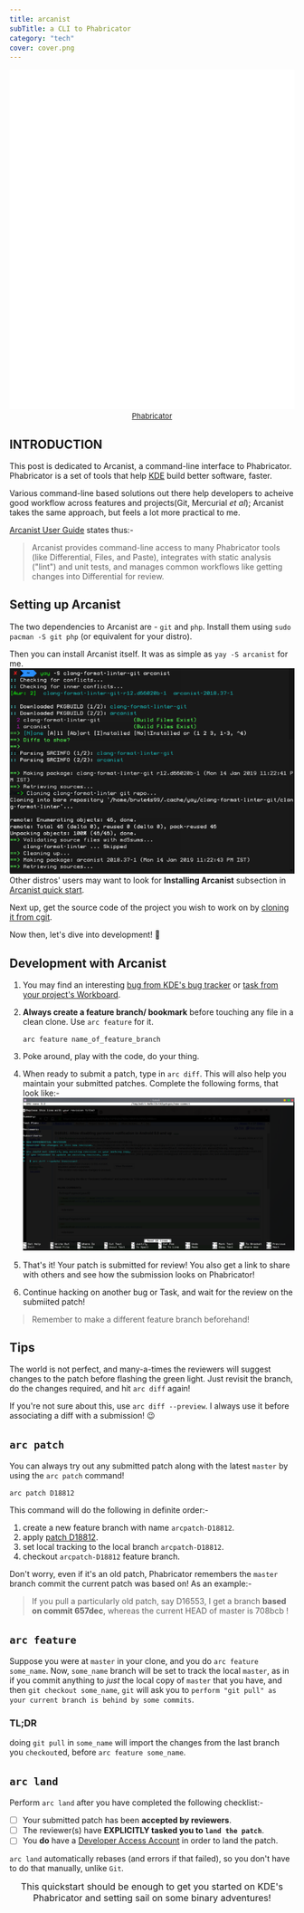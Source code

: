 ```yaml
---
title: arcanist
subTitle: a CLI to Phabricator
category: "tech"
cover: cover.png
---
```


<p align='center'><img src="cover.svg" height="600" width="600" alt="Phabricator"><br>
<a href="https://phabricator.kde.org/"><font size=2>Phabricator</font></a></p>

## INTRODUCTION
This post is dedicated to Arcanist, a command-line interface to Phabricator.
Phabricator is a set of tools that help [KDE](https://www.kde.org) build better software, faster.

Various command-line based solutions out there help developers to acheive good workflow across features and projects(Git, Mercurial *et al*); Arcanist takes the same approach, but feels a lot more practical to me.

[Arcanist User Guide](https://secure.phabricator.com/book/phabricator/article/arcanist/) states thus:-
> Arcanist provides command-line access to many Phabricator tools (like Differential, Files, and Paste), integrates with static analysis ("lint") and unit tests, and manages common workflows like getting changes into Differential for review.



## Setting up Arcanist

The two dependencies to Arcanist are - `git` and `php`. Install them using `sudo pacman -S git php` (or equivalent for your distro).

Then you can install Arcanist itself. 
It was as simple as `yay -S arcanist` for me.
![arcanist_install](arcanist_install.png)
Other distros' users may want to look for **Installing Arcanist** subsection in  [Arcanist quick start](https://secure.phabricator.com/book/phabricator/article/arcanist_quick_start/).

Next up, get the source code of the project you wish to work on by [cloning it from cgit](https://cgit.kde.org/).

Now then, let's dive into development! 🤖

## Development with Arcanist

1. You may find an interesting [bug from KDE's bug tracker](https://bugs.kde.org/describecomponents.cgi) or [task from your project's Workboard](https://phabricator.kde.org/).

2. **Always create a feature branch/ bookmark** before touching any file in a clean clone. Use `arc feature` for it.
    ```
    arc feature name_of_feature_branch
    ```

3. Poke around, play with the code, do your thing.

4. When ready to submit a patch, type in `arc diff`. This will also help you maintain your submitted patches. Complete the following forms, that look like:-
![arc diff](arc_diff.png)

5. That's it! Your patch is submitted for review! You also get a link to share with others and see how the submission looks on Phabricator!

6. Continue hacking on another bug or Task, and wait for the review on the submiited patch! 

>Remember to make a different feature branch beforehand!

## Tips
The world is not perfect, and many-a-times the reviewers will suggest changes to the patch before flashing the green light. Just revisit the branch, do the changes required, and hit `arc diff` again! 

If you're not sure about this, use `arc diff --preview`. I always use it before associating a diff with a submission! 😉

## `arc patch`

You can always try out any submitted patch along with the latest `master` by using the `arc patch` command!
```
arc patch D18812
```
This command will do the following in definite order:-
1. create a new feature branch with name `arcpatch-D18812`.
2. apply [patch D18812](https://phabricator.kde.org/D18812).
3. set local tracking to the local branch `arcpatch-D18812`.
4. checkout `arcpatch-D18812` feature branch.

Don't worry, even if it's an old patch, Phabricator remembers the `master` branch commit the current patch was based on!
As an example:-
>If you pull a particularly old patch, say D16553, I get a branch **based on commit 657dec**, whereas the current HEAD of master is 708bcb !

## `arc feature`

Suppose you were at `master` in your clone, and you do `arc feature some_name`. Now, `some_name` branch will be set to track the local `master`, as in if you commit anything to *just* the local copy of `master` that you have, and then `git checkout some_name`, `git` will ask you to `perform "git pull" as your current branch is behind by some commits`.

### TL;DR

doing `git pull` in `some_name` will import the changes from the last branch you `checkout`ed, before `arc feature some_name`.

## `arc land`
Perform `arc land` after you have completed the following checklist:-

- [ ] Your submitted patch has been **accepted by reviewers**.
- [ ] The reviewer(s) have **EXPLICITLY tasked you to `land the patch`**.
- [ ] You **do** have a [Developer Access Account](https://community.kde.org/Infrastructure/Get_a_Developer_Account) in order to land the patch.

`arc land` automatically rebases (and errors if that failed), so you don't have to do that manually, unlike `Git`.

<p align='center'> <font size=3> This quickstart should be enough to get you started on KDE's Phabricator and setting sail on some binary adventures!</font></p>
